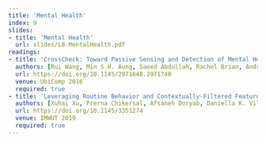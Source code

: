 ```yaml
---
title: 'Mental Health'
index: 9
slides:
- title: 'Mental Health'
  url: slides/L8-MentalHealth.pdf
readings:
- title: 'CrossCheck: Toward Passive Sensing and Detection of Mental Health Changes in People with Schizophrenia'
  authors: [Rui Wang, Min S.H. Aung, Saeed Abdullah, Rachel Brian, Andrew T. Cambpell, Tanzeem Choudhury, Marta Hauser, John Kane, Michael Merrill, Emily A. Scherer, Vincent W.S. Tseng, Dror Ben-Zeev]
  url: https://doi.org/10.1145/2971648.2971740
  venue: UbiComp 2016
  required: true
- title: 'Leveraging Routine Behavior and Contextually-Filtered Features for Depression Detection among College Students'
  authors: [Xuhai Xu, Prerna Chikersal, Afsaneh Doryab, Daniella K. Villalba, Janine M. Dutcher, Michael J. Tumminia, Tim Althoff, Sheldon Cohen, Kasey G. Creswell, J. David Creswell, Jennifer Mankoff, Anind K. Dey]
  url: https://doi.org/10.1145/3351274
  venue: IMWUT 2019
  required: true
---
```

